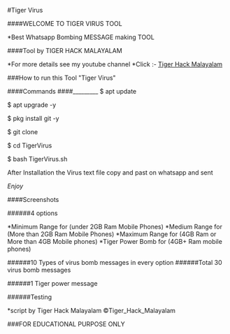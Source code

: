 #Tiger Virus 

####WELCOME TO TIGER VIRUS TOOL

*Best Whatsapp Bombing MESSAGE making TOOL

####Tool by TIGER HACK MALAYALAM 

*For more details see my youtube channel 
*Click :- [Tiger Hack Malayalam](www.youtube.com/c/thmalayalam)

###How to run this Tool "Tiger Virus"

####Commands 
####_________
$ apt update 


$ apt upgrade -y


$ pkg install git -y


$ git clone 


$ cd TigerVirus


$ bash TigerVirus.sh


After Installation the Virus text file
copy and past on whatsapp and sent 

*Enjoy*

####Screenshots 







######4 options
 
 
 
*Minimum Range for (under 2GB Ram Mobile Phones)
*Medium Range for (More than 2GB Ram Mobile Phones)
*Maximum Range for (4GB Ram or More than 4GB Mobile phones)
*Tiger Power Bomb for (4GB+ Ram mobile phones)


######10 Types of virus bomb messages in every option 
######Total 30 virus bomb messages 





######1 Tiger power message 





######Testing 













*script by Tiger Hack Malayalam 
©Tiger_Hack_Malayalam 



###FOR EDUCATIONAL PURPOSE ONLY

